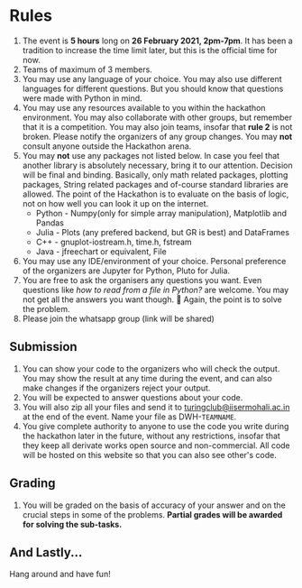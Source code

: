 # Rules

1. The event is **5 hours** long on **26 February 2021, 2pm-7pm**. It has been a tradition to increase the time limit later, but this is the official time for now.
2. Teams of maximum of 3 members.
3. You may use any language of your choice. You may also use different languages for different questions. But you should know that questions were made with Python in mind.
4. You may use any resources available to you within the hackathon environment. You may also collaborate with other groups, but remember that it is a competition. You may also join teams, insofar that **rule 2** is not broken. Please notify the organizers of any group changes. You may **not** consult anyone outside the Hackathon arena.
5. You may **not** use any packages not listed below. In case you feel that another library is absolutely necessary, bring it to our attention. Decision will be final and binding. Basically, only math related packages, plotting packages, String related packages and of-course standard libraries are allowed. The point of the Hackathon is to evaluate on the basis of logic, not on how well you can look it up on the internet.
    - Python - Numpy(only for simple array manipulation), Matplotlib and Pandas
    - Julia - Plots (any prefered backend, but GR is best) and DataFrames
    - C++ - gnuplot-iostream.h, time.h, fstream
    - Java - jfreechart or equivalent, File
6. You may use any IDE/environment of your choice. Personal preference of the organizers are Jupyter for Python, Pluto for Julia.
7. You are free to ask the organisers any questions you want. Even questions like _how to read from a file in Python?_ are welcome. You may not get all the answers you want though. 🙂 Again, the point is to solve the problem.
8. Please join the whatsapp group (link will be shared)

## Submission

1. You can show your code to the organizers who will check the output. You may show the result at any time during the event, and can also make changes if the organizers reject your output.
2. You will be expected to answer questions about your code.
3. You will also zip all your files and send it to turingclub@iisermohali.ac.in at the end of the event. Name your file as DWH-`TEAMNAME`.
4. You give complete authority to anyone to use the code you write during the hackathon later in the future, without any restrictions, insofar that they keep all derivate works open source and non-commercial. All code will be hosted on this website so that you can also see other's code.

## Grading

1. You will be graded on the basis of accuracy of your answer and on the crucial steps in some of the problems. **Partial grades will be awarded for solving the sub-tasks.**

## And Lastly...

Hang around and have fun!
